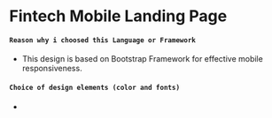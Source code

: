 # Fintech Mobile Landing Page

#### `Reason why i choosed this Language or Framework`

- This design is based on Bootstrap Framework for effective mobile responsiveness.

#### `Choice of design elements (color and fonts)`

-
